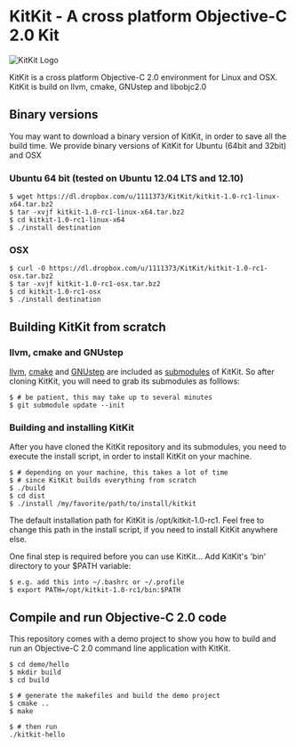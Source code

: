 # KitKit - A cross platform Objective-C 2.0 Kit
![KitKit Logo](https://dl.dropbox.com/u/1111373/kitkit.png)

KitKit is a cross platform Objective-C 2.0 environment for Linux and OSX.
KitKit is build on llvm, cmake, GNUstep and libobjc2.0

## Binary versions
You may want to download a binary version of KitKit, in order to save all the build time.
We provide binary versions of KitKit for Ubuntu (64bit and 32bit) and OSX 
    
### Ubuntu 64 bit (tested on Ubuntu 12.04 LTS and 12.10)
    $ wget https://dl.dropbox.com/u/1111373/KitKit/kitkit-1.0-rc1-linux-x64.tar.bz2
    $ tar -xvjf kitkit-1.0-rc1-linux-x64.tar.bz2
    $ cd kitkit-1.0-rc1-linux-x64
    $ ./install destination

### OSX 
    $ curl -O https://dl.dropbox.com/u/1111373/KitKit/kitkit-1.0-rc1-osx.tar.bz2
    $ tar -xvjf kitkit-1.0-rc1-osx.tar.bz2
    $ cd kitkit-1.0-rc1-osx
    $ ./install destination


## Building KitKit from scratch
### llvm, cmake and GNUstep
[llvm], [cmake] and [GNUstep] are included as [submodules] of KitKit. So 
after cloning KitKit, you will need to grab its submodules as folllows:

    $ # be patient, this may take up to several minutes
    $ git submodule update --init

### Building and installing KitKit
After you have cloned the KitKit repository and its submodules, you need 
to execute the install script, in order to install KitKit on your machine. 
 
    $ # depending on your machine, this takes a lot of time
    $ # since KitKit builds everything from scratch
    $ ./build 
    $ cd dist 
    $ ./install /my/favorite/path/to/install/kitkit

The default installation path for KitKit is /opt/kitkit-1.0-rc1.
Feel free to change this path in the install script, if you need to install 
KitKit anywhere else. 

One final step is required before you can use KitKit...
Add KitKit's 'bin' directory to your $PATH variable:
    
    $ e.g. add this into ~/.bashrc or ~/.profile 
    $ export PATH=/opt/kitkit-1.0-rc1/bin:$PATH


## Compile and run Objective-C 2.0 code 
This repository comes with a demo project to show you how to build and
run an Objective-C 2.0 command line application with KitKit.

    $ cd demo/hello
    $ mkdir build
    $ cd build
    
    $ # generate the makefiles and build the demo project
    $ cmake ..
    $ make 

    $ # then run
    ./kitkit-hello


[llvm]: http://llvm.org 
[cmake]: http://www.cmake.org
[GNUstep]: http://www.gnustep.org
[submodules]: http://book.git-scm.com/5_submodules.html
